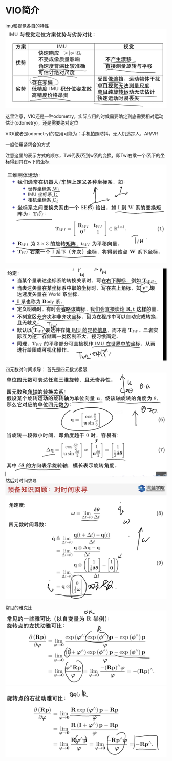 # VIO简介
imu和视觉各自的特性
![title](https://raw.githubusercontent.com/HViktorTsoi/gitnote-image/master/gitnote/2020/12/27/1609078133926-1609078133962.png)

这里注意，VIO还是一种odometry，实际应用的时候需要确定到底需要相对运动估计(odometry)，还是需要绝对定位

VIO(或者是odometry)的应用可能为：手机拍照防抖，无人机追踪人，AR/VR

一般使用紧耦合的方式

注意这里的表示方式的顺序，Twi代表i系到w系的变换，即Twi右乘一个i系下的坐标得到其在w下的坐标
![title](https://raw.githubusercontent.com/HViktorTsoi/gitnote-image/master/gitnote/2020/12/27/1609079525458-1609079525462.png)

![title](https://raw.githubusercontent.com/HViktorTsoi/gitnote-image/master/gitnote/2020/12/27/1609079802034-1609079802039.png)

四元数对时间求导：
首先是四元数求极限
![title](https://raw.githubusercontent.com/HViktorTsoi/gitnote-image/master/gitnote/2020/12/27/1609080238018-1609080238021.png)
然后对时间求导
![title](https://raw.githubusercontent.com/HViktorTsoi/gitnote-image/master/gitnote/2020/12/27/1609080407641-1609080407643.png)

常见的雅克比
![title](https://raw.githubusercontent.com/HViktorTsoi/gitnote-image/master/gitnote/2021/01/02/1609521193207-1609521193239.png)
![title](https://raw.githubusercontent.com/HViktorTsoi/gitnote-image/master/gitnote/2021/01/02/1609521325683-1609521325684.png)